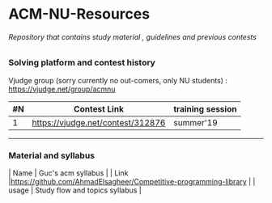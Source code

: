 # ACM-NU-Resources
###### Repository that contains study material , guidelines and previous contests
### Solving platform and contest history
Vjudge group (sorry currently no out-comers, only NU students) :
https://vjudge.net/group/acmnu

| #N | Contest Link                                                   | training session | 
|----|----------------------------------------------------------------|------------------|
|  1 |https://vjudge.net/contest/312876                               |   summer'19      |

-----------------------------------------------------------------------------------------------------------------------------------
### Material and syllabus

|  Name | Guc's acm syllabus                                                  | 
|  Link |https://github.com/AhmadElsagheer/Competitive-programming-library    |
| usage | Study flow and topics syllabus                                      |

